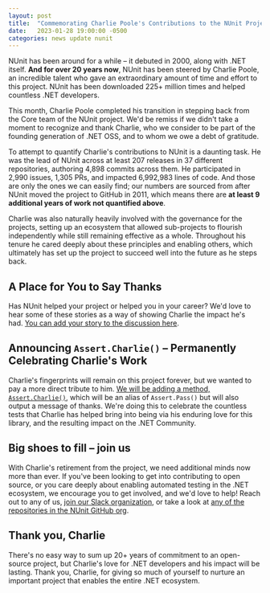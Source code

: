 ```yaml
---
layout: post
title:  "Commemorating Charlie Poole's Contributions to the NUnit Project"
date:   2023-01-28 19:00:00 -0500
categories: news update nunit
---
```


NUnit has been around for a while – it debuted in 2000, along with .NET itself. **And for over 20 years now**, NUnit has been steered by Charlie Poole, an incredible talent who gave an extraordinary amount of time and effort to this project. NUnit has been downloaded 225+ million times and helped countless .NET developers.

This month, Charlie Poole completed his transition in stepping back from the Core team of the NUnit project. We'd be remiss if we didn't take a moment to recognize and thank Charlie, who we consider to be part of the founding generation of .NET OSS, and to whom we owe a debt of gratitude.

To attempt to quantify Charlie's contributions to NUnit is a daunting task. He was the lead of NUnit across at least 207 releases in 37 different repositories, authoring 4,898 commits across them. He participated in 2,990 issues, 1,305 PRs, and impacted 6,992,983 lines of code. And those are only the ones we can easily find; our numbers are sourced from after NUnit moved the project to GitHub in 2011, which means there are **at least 9 additional years of work not quantified above**.

Charlie was also naturally heavily involved with the governance for the projects, setting up an ecosystem that allowed sub-projects to flourish independently while still remaining effective as a whole. Throughout his tenure he cared deeply about these principles and enabling others, which ultimately has set up the project to succeed well into the future as he steps back.

## A Place for You to Say Thanks

Has NUnit helped your project or helped you in your career? We'd love to hear some of these stories as a way of showing Charlie the impact he's had. [You can add your story to the discussion here](https://github.com/nunit/nunit/discussions/4283).

## Announcing `Assert.Charlie()` – Permanently Celebrating Charlie's Work

Charlie's fingerprints will remain on this project forever, but we wanted to pay a more direct tribute to him. [We will be adding a method, `Assert.Charlie()`](https://github.com/nunit/nunit/pull/4284), which will be an alias of `Assert.Pass()` but will also output a message of thanks. We're doing this to celebrate the countless tests that Charlie has helped bring into being via his enduring love for this library, and the resulting impact on the .NET Community.

## Big shoes to fill – join us

With Charlie's retirement from the project, we need additional minds now more than ever. If you've been looking to get into contributing to open source, or you care deeply about enabling automated testing in the .NET ecosystem, we encourage you to get involved, and we'd love to help! Reach out to any of us, [join our Slack organization](https://join.slack.com/t/nunit/shared_invite/zt-jz58jw68-Led8y3WH4n2a~Y5WjuOpKA), or take a look at [any of the repositories in the NUnit GitHub org](http://github.com/nunit).

## Thank you, Charlie

There's no easy way to sum up 20+ years of commitment to an open-source project, but Charlie's love for .NET developers and his impact will be lasting. Thank you, Charlie, for giving so much of yourself to nurture an important project that enables the entire .NET ecosystem.
